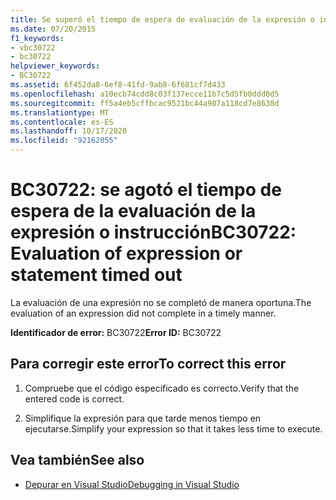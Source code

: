 ```yaml
---
title: Se superó el tiempo de espera de evaluación de la expresión o instrucción
ms.date: 07/20/2015
f1_keywords:
- vbc30722
- bc30722
helpviewer_keywords:
- BC30722
ms.assetid: 6f452da8-6ef8-41fd-9ab8-6f681cf7d433
ms.openlocfilehash: a10ecb74cdd8c03f137ecce11b7c5d5fb0ddd0d5
ms.sourcegitcommit: ff5a4eb5cffbcac9521bc44a907a118cd7e8638d
ms.translationtype: MT
ms.contentlocale: es-ES
ms.lasthandoff: 10/17/2020
ms.locfileid: "92162055"
---
```

# <a name="bc30722-evaluation-of-expression-or-statement-timed-out"></a><span data-ttu-id="d3c45-102">BC30722: se agotó el tiempo de espera de la evaluación de la expresión o instrucción</span><span class="sxs-lookup"><span data-stu-id="d3c45-102">BC30722: Evaluation of expression or statement timed out</span></span>

<span data-ttu-id="d3c45-103">La evaluación de una expresión no se completó de manera oportuna.</span><span class="sxs-lookup"><span data-stu-id="d3c45-103">The evaluation of an expression did not complete in a timely manner.</span></span>

 <span data-ttu-id="d3c45-104">**Identificador de error:** BC30722</span><span class="sxs-lookup"><span data-stu-id="d3c45-104">**Error ID:** BC30722</span></span>

## <a name="to-correct-this-error"></a><span data-ttu-id="d3c45-105">Para corregir este error</span><span class="sxs-lookup"><span data-stu-id="d3c45-105">To correct this error</span></span>

1. <span data-ttu-id="d3c45-106">Compruebe que el código especificado es correcto.</span><span class="sxs-lookup"><span data-stu-id="d3c45-106">Verify that the entered code is correct.</span></span>

2. <span data-ttu-id="d3c45-107">Simplifique la expresión para que tarde menos tiempo en ejecutarse.</span><span class="sxs-lookup"><span data-stu-id="d3c45-107">Simplify your expression so that it takes less time to execute.</span></span>

## <a name="see-also"></a><span data-ttu-id="d3c45-108">Vea también</span><span class="sxs-lookup"><span data-stu-id="d3c45-108">See also</span></span>

- [<span data-ttu-id="d3c45-109">Depurar en Visual Studio</span><span class="sxs-lookup"><span data-stu-id="d3c45-109">Debugging in Visual Studio</span></span>](/visualstudio/debugger/debugger-feature-tour)
